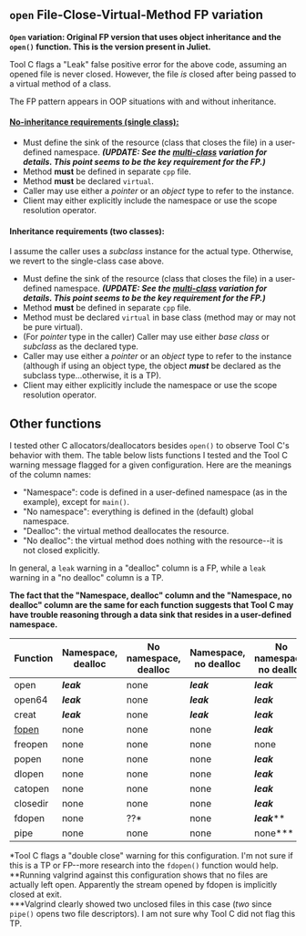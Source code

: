 ## `open` File-Close-Virtual-Method FP variation

**`Open` variation: Original FP version that uses object inheritance and the `open()` function. This is the version present in Juliet.**

Tool C flags a "Leak" false positive error for the above code, assuming an opened file is never closed. However, the file *is* closed after being passed to a virtual method of a class.

The FP pattern appears in OOP situations with and without inheritance.

#### [No-inheritance requirements (single class):](../no-inheritance)
* Must define the sink of the resource (class that closes the file) in a user-defined namespace. ***(UPDATE: See the [multi-class](../multi-class) variation for details. This point seems to be the key requirement for the FP.)***
* Method **must** be defined in separate `cpp` file.
* Method **must** be declared `virtual`.
* Caller may use either a *pointer* or an *object* type to refer to the instance.
* Client may either explicitly include the namespace or use the scope resolution operator.

#### Inheritance requirements (two classes):

I assume the caller uses a *subclass* instance for the actual type. Otherwise, we revert to the single-class case above.

* Must define the sink of the resource (class that closes the file) in a user-defined namespace. ***(UPDATE: See the [multi-class](../multi-class) variation for details. This point seems to be the key requirement for the FP.)***
* Method **must** be defined in separate `cpp` file.
* Method must be declared `virtual` in base class (method may or may not be pure virtual).
* (For *pointer* type in the caller) Caller may use either *base class* or *subclass* as the declared type.
*  Caller may use either a *pointer* or an *object* type to refer to the instance (although if using an object type, the object ***must*** be declared as the subclass type...otherwise, it is a TP).
* Client may either explicitly include the namespace or use the scope resolution operator.
 
## Other functions

I tested other C allocators/deallocators besides `open()` to observe Tool C's behavior with them. The table below lists functions I tested and the Tool C warning message flagged for a given configuration. Here are the meanings of the column names:

* "Namespace": code is defined in a user-defined namespace (as in the example), except for `main()`.
* "No namespace": everything is defined in the (default) global namespace.
* "Dealloc": the virtual method deallocates the resource.
* "No dealloc": the virtual method does nothing with the resource--it is not closed explicitly.

In general, a `leak` warning in a "dealloc" column is a FP, while a `leak` warning in a "no dealloc" column is a TP.

**The fact that the "Namespace, dealloc" column and the "Namespace, no dealloc" column are the same for each function suggests that Tool C may have trouble reasoning through a data sink that resides in a user-defined namespace.**

Function | Namespace, dealloc | No namespace, dealloc | Namespace, no dealloc | No namespace, no dealloc
--- | --- | --- | --- | ---
open | ***leak*** | none | ***leak*** | ***leak***
open64 | ***leak*** | none | ***leak*** | ***leak***
creat | ***leak*** | none | ***leak*** | ***leak***
[fopen](../fopen) | none | none | none | ***leak***
freopen | none | none | none | none
popen | none | none | none | ***leak***
dlopen | none | none | none | ***leak***
catopen | none | none | none | ***leak***
closedir | none | none | none | ***leak***
fdopen | none | ??\* | none | ***leak***\*\*
pipe | none | none | none | none\*\*\*

\*Tool C flags a "double close" warning for this configuration. I'm not sure if this is a TP or FP--more research into the `fdopen()` function would help.  
\*\*Running valgrind against this configuration shows that no files are actually left open. Apparently the stream opened by fdopen is implicitly closed at exit.  
\*\*\*Valgrind clearly showed two unclosed files in this case (*two* since `pipe()` opens two file descriptors). I am not sure why Tool C did not flag this TP.
